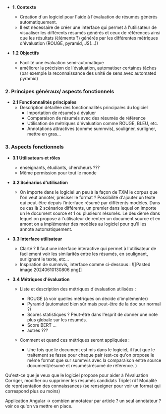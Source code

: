 
- **1. Contexte**
    - Création d'un logiciel pour l'aide à l'évaluation de résumés générés automatiquement. 
    - Il est nécessaire de créer une interface qui permet à l'utilisateur de visualiser les différents résumés générés et ceux de références 
     ainsi que les résultats (éléments ?) générés par les différentes métriques d'évaluation (ROUGE, pyramid, JS(...))
 
- **1.2 Objectifs**
    - Facilité une évaluation semi-automatique 
    - améliorer la précision de l'évaluation, automatiser certaines tâches (par exemple la reconnaissance des unité de sens avec automated pyramid)

### 2. Principes généraux/ aspects fonctionnels

- **2.1 Fonctionnalités principales**
    - Description détaillée des fonctionnalités principales du logiciel
        - Importation de résumés à évaluer
        - Comparaison de résumés avec des résumés de référence
        - Utilisation de métriques d'évaluation comme ROUGE, BLEU, etc.
        - Annotations attractives (comme summvis), souligner, surligner, mettre en gras... 

### 3. Aspects fonctionnels 

- **3.1 Utilisateurs et rôles**
    - enseignants, étudiants, chercheurs ??? 
    - Même permission pour tout le monde

- **3.2 Scénarios d'utilisation**
    - On importe dans le logiciel un peu à la façon de TXM le corpus que l'on veut annoter, préciser le format ? Possibilité d'ajouter un texte qui peut-être depuis l'interface résumé par différents modèles.
     Dans ce cas là 2 scénarios différents, un premier dans lequel on importe un le document source et 1 ou plusieurs résumés. Le deuxième dans lequel on propose à l'utilisateur de rentrer un document source et en amont on a implémenter des modèles au logiciel pour qu'il les annote automatiquement. 

- **3.3 Interface utilisateur**
    - Clarté ? Il faut une interface interactive qui permet à l'utilisateur de facilement voir les similarités entre les résumés, en soulignant, surlignant le texte, etc... 
    - Inspiration de summvis, interface comme ci-dessous : 
![[Pasted image 20240610130806.png]]


- **3.4 Métriques d'évaluation**
    - Liste et description des métriques d'évaluation utilisées :
	    - ROUGE (à voir quelles métriques on décide d'implémenter)
	    - Pyramid (automated bien sûr mais peut-être de la doc sur normal ?)
	    - Scores statistiques ? Peut-être dans l'esprit de donner une note plus globale sur les résumés. 
	    - Score BERT ...
	    - autres  ??? 

    - Comment et quand ces métriques seront appliquées : 
		- Une fois que le document est mis dans le logiciel, il faut que le traitement se fasse pour chaque pair (est-ce qu'on propose le même format que sur summvis avec la comparaison entre source document/résumé et résumés/résumé de référence. )

Qu'est-ce que je veux que le logiciel propose pour aider à l'évaluation 
Corriger, modifier ou supprimer les résumés candidats 
Triplet rdf 
Modalité de représentation des connaissances (se renseigner pour voir un format qui correspond plus ou moins)

Application Angular 
-> combien annotateur par article ? un seul annotateur ? voir ce qu'on va mettre en place.